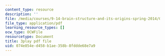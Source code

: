 ```yaml
---
content_type: resource
description: ''
file: /media/courses/9-14-brain-structure-and-its-origins-spring-2014/074e854ed458b1ae358b8fddde68e7a9_555123.pdf
file_type: application/pdf
learning_resource_types: []
ocw_type: OCWFile
resourcetype: Document
title: 3play pdf file
uid: 074e854e-d458-b1ae-358b-8fddde68e7a9
---
```

